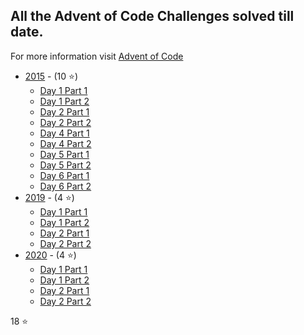 ## All the Advent of Code Challenges solved till date.
For more information visit [Advent of Code](https://adventofcode.com/)

* [2015](2015) - (10 ⭐️)
  * [Day 1 Part 1](2015/day-1.1.py)
  * [Day 1 Part 2](2015/day-1.2.py)
  * [Day 2 Part 1](2015/day-2.1.py)
  * [Day 2 Part 2](2015/day-2.2.py)
  * [Day 4 Part 1](2015/day-4.1.py)
  * [Day 4 Part 2](2015/day-4.2.py)
  * [Day 5 Part 1](2015/day-5.1.py)
  * [Day 5 Part 2](2015/day-5.2.py)
  * [Day 6 Part 1](2015/day-6.1.py)
  * [Day 6 Part 2](2015/day-6.2.py)
* [2019](2019) - (4 ⭐️)
  * [Day 1 Part 1](2019/day-1.1.py)
  * [Day 1 Part 2](2019/day-1.2.py)
  * [Day 2 Part 1](2019/day-2.1.py)
  * [Day 2 Part 2](2019/day-2.2.py)
* [2020](2020) - (4 ⭐️)
  * [Day 1 Part 1](2020/day-1.1.py)
  * [Day 1 Part 2](2020/day-1.2.py)
  * [Day 2 Part 1](2020/day-2.1.py)
  * [Day 2 Part 2](2020/day-2.2.py)

18 ⭐️